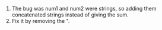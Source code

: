 1. The bug was num1 and num2 were strings, so adding them concatenated strings instead of giving the sum.
2. Fix it by removing the ".